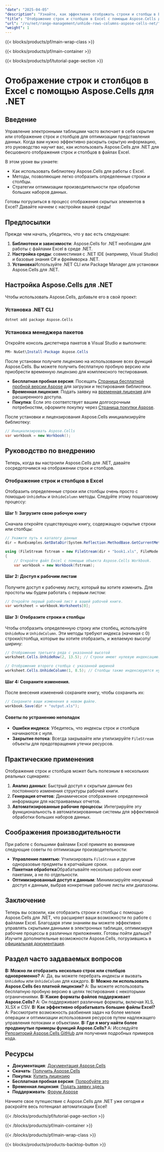 ```yaml
---
"date": "2025-04-05"
"description": "Узнайте, как эффективно отображать строки и столбцы в Excel с помощью Aspose.Cells для .NET. Это руководство охватывает все&#58; от настройки среды до оптимизации производительности."
"title": "Отображение строк и столбцов в Excel с помощью Aspose.Cells для .NET — подробное руководство"
"url": "/ru/net/range-management/unhide-rows-columns-aspose-cells-net/"
"weight": 1
---
```


{{< blocks/products/pf/main-wrap-class >}}

{{< blocks/products/pf/main-container >}}

{{< blocks/products/pf/tutorial-page-section >}}


# Отображение строк и столбцов в Excel с помощью Aspose.Cells для .NET

## Введение
Управление электронными таблицами часто включает в себя скрытие или отображение строк и столбцов для оптимизации представления данных. Когда вам нужно эффективно раскрыть скрытую информацию, это руководство научит вас, как использовать Aspose.Cells для .NET для бесшовного отображения строк и столбцов в файлах Excel.

В этом уроке вы узнаете:
- Как использовать библиотеку Aspose.Cells для работы с Excel.
- Методы, позволяющие легко отобразить определенные строки и столбцы.
- Стратегии оптимизации производительности при обработке больших наборов данных.

Готовы погрузиться в процесс отображения скрытых элементов в Excel? Давайте начнем с настройки вашей среды!

## Предпосылки
Прежде чем начать, убедитесь, что у вас есть следующее:
1. **Библиотеки и зависимости**: Aspose.Cells for .NET необходим для работы с файлами Excel в среде .NET.
2. **Настройка среды**: совместимая с .NET IDE (например, Visual Studio) и базовые знания C# и фреймворка .NET.
3. **Установка**Используйте .NET CLI или Package Manager для установки Aspose.Cells для .NET.

## Настройка Aspose.Cells для .NET
Чтобы использовать Aspose.Cells, добавьте его в свой проект:
### Установка .NET CLI
```bash
dotnet add package Aspose.Cells
```
### Установка менеджера пакетов
Откройте консоль диспетчера пакетов в Visual Studio и выполните:
```powershell
PM> NuGet\Install-Package Aspose.Cells
```
После установки получите лицензию на использование всех функций Aspose.Cells. Вы можете получить бесплатную пробную версию или приобрести временную лицензию для комплексного тестирования.
- **Бесплатная пробная версия**: Посещать [Страница бесплатной пробной версии Aspose](https://releases.aspose.com/cells/net/) для загрузки и тестирования библиотеки.
- **Временная лицензия**: Подать заявку на [временная лицензия](https://purchase.aspose.com/temporary-license/) для расширенного доступа.
- **Покупка**: Если это соответствует вашим долгосрочным потребностям, оформите покупку через [Страница покупки Aspose](https://purchase.aspose.com/buy).

После установки и лицензирования Aspose.Cells инициализируйте библиотеку:
```csharp
// Инициализировать Aspose.Cells
var workbook = new Workbook();
```
## Руководство по внедрению
Теперь, когда вы настроили Aspose.Cells для .NET, давайте сосредоточимся на отображении строк и столбцов.
### Отображение строк и столбцов в Excel
Отобразить определенные строки или столбцы очень просто с помощью `UnhideRow` и `UnhideColumn` методы. Следуйте этому пошаговому процессу:
#### Шаг 1: Загрузите свою рабочую книгу
Сначала откройте существующую книгу, содержащую скрытые строки или столбцы:
```csharp
// Укажите путь к каталогу данных
dir = RunExamples.GetDataDir(System.Reflection.MethodBase.GetCurrentMethod().DeclaringType);

using (FileStream fstream = new FileStream(dir + "book1.xls", FileMode.Open))
{
    // Откройте файл Excel с помощью объекта Aspose.Cells Workbook.
    var workbook = new Workbook(fstream);
```
#### Шаг 2: Доступ к рабочим листам
Получите доступ к рабочему листу, который вы хотите изменить. Для простоты мы будем работать с первым листом:
```csharp
// Откройте первый рабочий лист в вашей рабочей книге.
var worksheet = workbook.Worksheets[0];
```
#### Шаг 3: Отобразите строки и столбцы
Чтобы отобразить определенную строку или столбец, используйте `UnhideRow` и `UnhideColumn`. Эти методы требуют индекса (начиная с 0) строки/столбца, которые вы хотите отобразить, и желаемую высоту/ширину:
```csharp
// Отображение третьего ряда с указанной высотой
worksheet.Cells.UnhideRow(2, 13.5); // Строки имеют нулевую индексацию.

// Отображение второго столбца с указанной шириной
worksheet.Cells.UnhideColumn(1, 8.5); // Столбцы также индексируются нулем.
```
#### Шаг 4: Сохраните изменения.
После внесения изменений сохраните книгу, чтобы сохранить их:
```csharp
// Сохраните ваши изменения в новом файле.
workbook.Save(dir + "output.xls");
```
#### Советы по устранению неполадок
- **Ошибки индекса**: Убедитесь, что индексы строк и столбцов начинаются с нуля.
- **Закрытие потока**: Всегда закрывайте или утилизируйте `FileStream` объекты для предотвращения утечки ресурсов.
## Практические применения
Отображение строк и столбцов может быть полезным в нескольких реальных сценариях:
1. **Анализ данных**: Быстрый доступ к скрытым данным без постоянного изменения структуры рабочей книги.
2. **Генерация отчетов**: Динамическое отображение определенной информации для настраиваемых отчетов.
3. **Автоматизированные рабочие процессы**: Интегрируйте эту функциональность в автоматизированные системы для эффективной обработки больших наборов данных.
## Соображения производительности
При работе с большими файлами Excel примите во внимание следующие советы по оптимизации производительности:
- **Управление памятью**: Утилизировать `FileStream` и другие одноразовые предметы в кратчайшие сроки.
- **Пакетная обработка**Обрабатывайте несколько рабочих книг пакетами, а не по отдельности.
- **Оптимизированный доступ к данным**: Минимизируйте ненужный доступ к данным, выбрав конкретные рабочие листы или диапазоны.
## Заключение
Теперь вы освоили, как отобразить строки и столбцы с помощью Aspose.Cells для .NET, что расширяет ваши возможности по работе с файлами Excel. Благодаря этим знаниям вы можете эффективно управлять скрытыми данными в электронных таблицах, оптимизируя рабочие процессы в различных приложениях.
Готовы пойти дальше? Изучите дополнительные возможности Aspose.Cells, погрузившись в [официальная документация](https://reference.aspose.com/cells/net/).
## Раздел часто задаваемых вопросов
**В: Можно ли отобразить несколько строк или столбцов одновременно?**
A: Да, вы можете перебрать индексы и вызвать `UnhideRow` или `UnhideColumn` для каждого.
**В: Можно ли использовать Aspose.Cells без платной лицензии?**
A: Вы можете использовать бесплатную пробную версию в целях тестирования с некоторыми ограничениями.
**В: Какие форматы файлов поддерживает Aspose.Cells?**
A: Он поддерживает различные форматы, включая XLS, XLSX и CSV.
**В: Как эффективно обрабатывать большие файлы Excel?**
A: Рассмотрите возможность разбиения задач на более мелкие операции и оптимизации использования ресурсов путем надлежащего управления потоками и объектами.
**В: Где я могу найти более продвинутые примеры функций Aspose.Cells?**
А: Исследуйте [Репозиторий Aspose.Cells GitHub](https://github.com/aspose-cells) для получения подробных примеров кода.
## Ресурсы
- **Документация**: [Документация Aspose.Cells](https://reference.aspose.com/cells/net/)
- **Скачать**: [Получить Aspose.Cells](https://releases.aspose.com/cells/net/)
- **Покупка**: [Купить лицензию](https://purchase.aspose.com/buy)
- **Бесплатная пробная версия**: [Попробуйте это](https://releases.aspose.com/cells/net/)
- **Временная лицензия**: [Подать заявку здесь](https://purchase.aspose.com/temporary-license/)
- **Поддерживать**: [Форум Aspose](https://forum.aspose.com/c/cells/9)

Начните свое путешествие с Aspose.Cells для .NET уже сегодня и раскройте весь потенциал автоматизации Excel!

{{< /blocks/products/pf/tutorial-page-section >}}

{{< /blocks/products/pf/main-container >}}

{{< /blocks/products/pf/main-wrap-class >}}

{{< blocks/products/products-backtop-button >}}